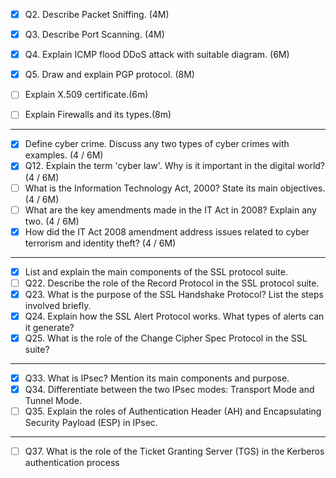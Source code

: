 - [x] Q2. Describe Packet Sniffing. (4M)  
- [x] Q3. Describe Port Scanning. (4M)  
- [x] Q4. Explain ICMP flood DDoS attack with suitable diagram. (6M)  
- [x] Q5. Draw and explain PGP protocol. (8M)  

- [ ] Explain X.509 certificate.(6m)  

- [ ] Explain Firewalls and its types.(8m)  

---

- [x] Define cyber crime. Discuss any two types of cyber crimes with examples. (4 / 6M)  
- [x] Q12. Explain the term 'cyber law'. Why is it important in the digital world? (4 / 6M)  
- [ ] What is the Information Technology Act, 2000? State its main objectives. (4 / 6M)  
- [ ] What are the key amendments made in the IT Act in 2008? Explain any two. (4 / 6M)  
- [x] How did the IT Act 2008 amendment address issues related to cyber terrorism and identity theft? (4 / 6M)  

---

- [x] List and explain the main components of the SSL protocol suite.  
- [ ] Q22. Describe the role of the Record Protocol in the SSL protocol suite.  
- [x] Q23. What is the purpose of the SSL Handshake Protocol? List the steps involved briefly.  
- [x] Q24. Explain how the SSL Alert Protocol works. What types of alerts can it generate?  
- [x] Q25. What is the role of the Change Cipher Spec Protocol in the SSL suite?  

---

- [x] Q33. What is IPsec? Mention its main components and purpose.  
- [x] Q34. Differentiate between the two IPsec modes: Transport Mode and Tunnel Mode.  
- [ ] Q35. Explain the roles of Authentication Header (AH) and Encapsulating Security Payload (ESP) in IPsec.  

---

- [ ] Q37. What is the role of the Ticket Granting Server (TGS) in the Kerberos authentication process